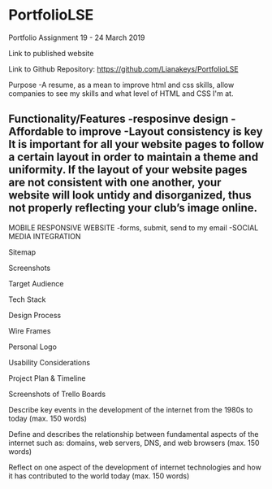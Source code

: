 # PortfolioLSE

Portfolio Assignment 19 - 24 March 2019

Link to published website


Link to Github Repository: 
https://github.com/Lianakeys/PortfolioLSE

<!-- Description of portfolio website -->
Purpose
-A resume, as a mean to improve html and css skills, allow companies to see my skills and what level of HTML and CSS I'm at.

Functionality/Features
-resposinve design
-Affordable to improve
-Layout consistency is key
It is important for all your website pages to follow a certain layout in order to maintain a theme and uniformity. If the layout of your website pages are not consistent with one another, your website will look untidy and disorganized, thus not properly reflecting your club’s image online.
-
MOBILE RESPONSIVE WEBSITE
-forms, submit, send to my email
-SOCIAL MEDIA INTEGRATION


Sitemap



Screenshots


Target Audience



Tech Stack



<!-- Design Documentation -->
Design Process


Wire Frames

Personal Logo

Usability Considerations

<!-- Details of planning process -->
Project Plan & Timeline

Screenshots of Trello Boards

Describe key events in the development of the internet from the 1980s to today (max. 150 words)



Define and describes the relationship between fundamental aspects of the internet such as: domains, web servers, DNS, and web browsers (max. 150 words)



Reflect on one aspect of the development of internet technologies and how it has contributed to the world today (max. 150 words)